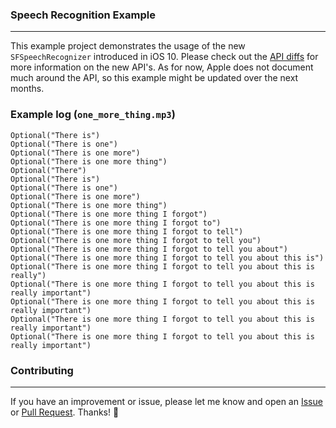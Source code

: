 ### Speech Recognition Example
---
This example project demonstrates the usage of the new `SFSpeechRecognizer` introduced in iOS 10. 
Please check out the [API diffs](https://developer.apple.com/library/prerelease/content/releasenotes/General/iOS10APIDiffs/Objective-C/Speech.html) for more information on the new API's.
As for now, Apple does not document much around the API, so this example might be updated over the next months. 

### Example log (`one_more_thing.mp3`)
```
Optional("There is")
Optional("There is one")
Optional("There is one more")
Optional("There is one more thing")
Optional("There")
Optional("There is")
Optional("There is one")
Optional("There is one more")
Optional("There is one more thing")
Optional("There is one more thing I forgot")
Optional("There is one more thing I forgot to")
Optional("There is one more thing I forgot to tell")
Optional("There is one more thing I forgot to tell you")
Optional("There is one more thing I forgot to tell you about")
Optional("There is one more thing I forgot to tell you about this is")
Optional("There is one more thing I forgot to tell you about this is really")
Optional("There is one more thing I forgot to tell you about this is really important")
Optional("There is one more thing I forgot to tell you about this is really important")
Optional("There is one more thing I forgot to tell you about this is really important")
Optional("There is one more thing I forgot to tell you about this is really important")
```

### Contributing
---
If you have an improvement or issue, please let me know and open an [Issue](https://github.com/hansemannn/SpeechRecognitionExamle/issues) or [Pull Request](https://github.com/hansemannn/SpeechRecognitionExamle/pulls). Thanks! :rocket:


